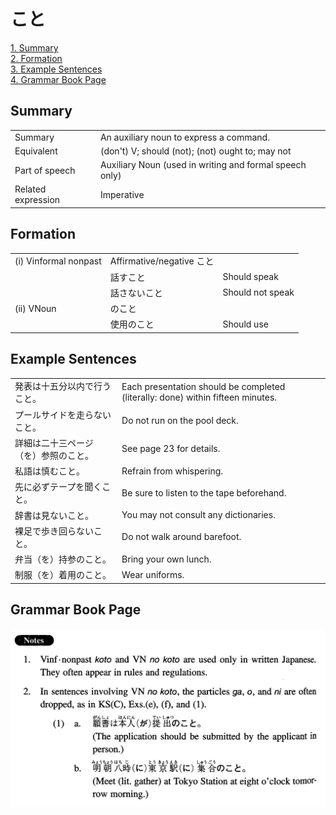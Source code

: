 # こと

[1. Summary](#summary)<br>
[2. Formation](#formation)<br>
[3. Example Sentences](#example-sentences)<br>
[4. Grammar Book Page](#grammar-book-page)<br>


## Summary

<table><tr>   <td>Summary</td>   <td>An auxiliary noun to express a command.</td></tr><tr>   <td>Equivalent</td>   <td>(don't) V; should (not); (not) ought to; may not</td></tr><tr>   <td>Part of speech</td>   <td>Auxiliary Noun (used in writing and formal speech only)</td></tr><tr>   <td>Related expression</td>   <td>Imperative</td></tr></table>

## Formation

<table class="table"> <tbody><tr class="tr head"> <td class="td"><span class="numbers">(i)</span> <span> <span class="bold">Vinformal nonpast</span></span></td> <td class="td"><span>Affirmative/negative <span class="concept">こと</span></span></td> <td class="td"><span>&nbsp;</span></td> </tr> <tr class="tr"> <td class="td"><span>&nbsp;</span></td> <td class="td"><span>話す<span class="concept">こと</span></span> </td> <td class="td"><span>Should speak</span></td> </tr> <tr class="tr"> <td class="td"><span>&nbsp;</span></td> <td class="td"><span>話さない<span class="concept">こと</span></span> </td> <td class="td"><span>Should not speak</span></td> </tr> <tr class="tr head"> <td class="td"><span class="numbers">(ii)</span> <span> <span class="bold">VNoun</span></span></td> <td class="td"><span class="concept">のこと</span> </td> <td class="td"><span>&nbsp;</span></td> </tr> <tr class="tr"> <td class="td"><span>&nbsp;</span></td> <td class="td"><span>使用<span class="concept">のこと</span></span> </td> <td class="td"><span>Should use</span></td> </tr> </tbody></table>

## Example Sentences

<table><tr>   <td>発表は十五分以内で行うこと。</td>   <td>Each presentation should be completed (literally: done) within fifteen minutes.</td></tr><tr>   <td>プールサイドを走らないこと。</td>   <td>Do not run on the pool deck.</td></tr><tr>   <td>詳細は二十三ページ（を）参照のこと。</td>   <td>See page 23 for details.</td></tr><tr>   <td>私語は慎むこと。</td>   <td>Refrain from whispering.</td></tr><tr>   <td>先に必ずテープを聞くこと。</td>   <td>Be sure to listen to the tape beforehand.</td></tr><tr>   <td>辞書は見ないこと。</td>   <td>You may not consult any dictionaries.</td></tr><tr>   <td>裸足で歩き回らないこと。</td>   <td>Do not walk around barefoot.</td></tr><tr>   <td>弁当（を）持参のこと。</td>   <td>Bring your own lunch.</td></tr><tr>   <td>制服（を）着用のこと。</td>   <td>Wear uniforms.</td></tr></table>

## Grammar Book Page

![](../img/Intermediateこと.png)

